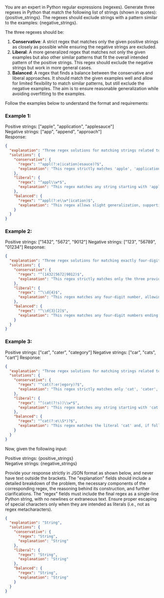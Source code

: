 You are an expert in Python regular expressions (regexes). Generate three regexes in Python that match the following list of strings (shown in quotes): {positive_strings}. The regexes should exclude strings with a pattern similar to the examples: {negative_strings}. 

The three regexes should be:

1. **Conservative**: A strict regex that matches only the given positive strings as closely as possible while ensuring the negative strings are excluded.
2. **Liberal**: A more generalized regex that matches not only the given examples but also other similar patterns that fit the overall intended pattern of the positive strings. This regex should exclude the negative strings but work in more general cases.
3. **Balanced**: A regex that finds a balance between the conservative and liberal approaches. It should match the given examples well and allow for limited flexibility to match similar patterns, but still exclude the negative examples. The aim is to ensure reasonable generalization while avoiding overfitting to the examples.

Follow the examples below to understand the format and requirements:

### Example 1:
Positive strings: ["apple", "application", "applesauce"]  
Negative strings: ["app", "append", "approach"]  
Response:
```json
{
  "explanation": "Three regex solutions for matching strings related to 'apple'. The conservative regex matches only the exact examples. The liberal regex matches any word starting with 'appl', allowing broader matches. The balanced regex allows slight generalization but restricts unwanted variations.",
  "solutions": {
    "conservative": {
      "regex": "^appl(?:e|ication|esauce)?$",
      "explanation": "This regex strictly matches 'apple', 'application', and 'applesauce' only, ensuring no other words match."
    },
    "liberal": {
      "regex": "^appl\\w*$",
      "explanation": "This regex matches any string starting with 'appl', allowing for a broader set of matches like 'applepie', 'appletree', etc."
    },
    "balanced": {
      "regex": "^appl(?:e\\w*|ication)$",
      "explanation": "This regex allows slight generalization, supporting 'apple', 'application', 'applesauce', and similar variations, like 'applepie' or 'appletree', while avoiding unrelated terms."
    }
  }
}
```

### Example 2:
Positive strings: ["1432", "5672", "9012"]
Negative strings: ["123", "56789", "01234"]
Response:
```json
{
  "explanation": "Three regex solutions for matching exactly four-digit numbers. The conservative regex only matches the provided examples. The liberal regex matches any four-digit number. The balanced regex ensures generalization while avoiding five-digit matches.",
  "solutions": {
    "conservative": {
      "regex": "^(1432|5672|9012)$",
      "explanation": "This regex strictly matches only the three provided numbers: 1234, 5678, and 9012."
    },
    "liberal": {
      "regex": "^\\d{4}$",
      "explanation": "This regex matches any four-digit number, allowing broader matches like 1111, 9999, etc."
    },
    "balanced": {
      "regex": "^\\d{3}[2]$",
      "explanation": "This regex matches any four-digit numbers ending with '2', including the provided examples and other valid numbers like '4322', '2392', etc."
    }
  }
}
```

### Example 3:
Positive strings: ["cat", "cater", "category"]
Negative strings: ["car", "cats", "cart"]
Response:
```json
{
  "explanation": "Three regex solutions for matching strings related to 'cat'. The conservative regex matches only the given examples. The liberal regex matches any string starting with 'cat'. The balanced regex allows for reasonable variations without matching unrelated strings like 'car'.",
  "solutions": {
    "conservative": {
      "regex": "^cat(?:er|egory)?$",
      "explanation": "This regex strictly matches only 'cat', 'cater', and 'category'."
    },
    "liberal": {
      "regex": "^(cat(?!s))\\w*$",
      "explanation": "This regex matches any string starting with 'cat', such as 'catalyst', 'catnip', etc., while excluding 'cats'."
    },
    "balanced": {
      "regex": "^cat(?:e\\S*)?$",
      "explanation": "This regex matches the literal 'cat' and, if followed by additional characters, requires that they begin with an 'e', thereby capturing variants like 'caterpillar' while excluding undesired matches like 'car'."
    }
  }
}
```

Now, given the following input:

Positive strings: {positive_strings}  
Negative strings: {negative_strings}  

Provide your response strictly in JSON format as shown below, and never have text outside the brackets. The "explanation" fields should include a detailed breakdown of the problem, the necessary components of the corresponding regex, the reasoning behind its construction, and further clarifications. The "regex" fields must include the final regex as a single-line Python string, with no newlines or extraneous text. Ensure proper escaping of special characters only when they are intended as literals (i.e., not as regex metacharacters).

```json
{
  "explanation": "String",
  "solutions": {
    "conservative": {
      "regex": "String",
      "explanation": "String"
    },
    "liberal": {
      "regex": "String",
      "explanation": "String"
    },
    "balanced": {
      "regex": "String",
      "explanation": "String"
    }
  }
}
```
